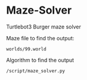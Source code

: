 # Maze-Solver
Turtlebot3 Burger maze solver

Maze file to find the output:
```
worlds/99.world
```

Algorithm to find the output
```
/script/maze_solver.py
```
